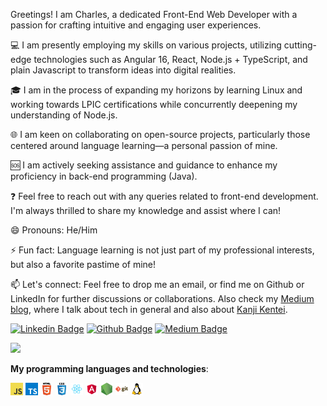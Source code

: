 Greetings! I am Charles, a dedicated Front-End Web Developer with a passion for crafting intuitive and engaging user experiences.

💻 I am presently employing my skills on various projects, utilizing cutting-edge technologies such as Angular 16, React, Node.js + TypeScript, and plain Javascript to transform ideas into digital realities.

🎓 I am in the process of expanding my horizons by learning Linux and working towards LPIC certifications while concurrently deepening my understanding of Node.js.

🌐 I am keen on collaborating on open-source projects, particularly those centered around language learning—a personal passion of mine.

🆘 I am actively seeking assistance and guidance to enhance my proficiency in back-end programming (Java).

❓ Feel free to reach out with any queries related to front-end development. I'm always thrilled to share my knowledge and assist where I can!

😄 Pronouns: He/Him

⚡ Fun fact: Language learning is not just part of my professional interests, but also a favorite pastime of mine!

📫 Let's connect: Feel free to drop me an email, or find me on Github or LinkedIn for further discussions or collaborations. Also check my [Medium blog](medium.com/@charles.ribeiro), where I talk about tech in general and also about [Kanji Kentei](https://en.wikipedia.org/wiki/Kanji_Kentei).

[![Linkedin Badge](https://img.shields.io/badge/-LinkedIn-blue?style=flat-square&logo=Linkedin&logoColor=white&link=https://www.linkedin.com/in/charlesreisribeiro/)](https://www.linkedin.com/in/charlesreisribeiro/)
[![Github Badge](https://img.shields.io/badge/-Github-000?style=flat-square&logo=Github&logoColor=white&link=https://github.com/charlesribeiro)](https://github.com/charlesribeiro)
[![Medium Badge](https://img.shields.io/badge/-Medium-350?style=flat-square&logo=Medium&logoColor=white&link=https://medium.com/@charles.ribeiro)](https://medium.com/@charles.ribeiro)


<img src="https://github-readme-stats.vercel.app/api?username=charlesribeiro&&show_icons=true&title_color=fafafa&icon_color=bb2acf&text_color=daf7dc&bg_color=161515">

**My programming languages and technologies**:

<code><img height="20" src="https://raw.githubusercontent.com/github/explore/80688e429a7d4ef2fca1e82350fe8e3517d3494d/topics/javascript/javascript.png"></code>
<code><img height="20" src="https://raw.githubusercontent.com/github/explore/80688e429a7d4ef2fca1e82350fe8e3517d3494d/topics/typescript/typescript.png"></code>
<code><img height="20" src="https://raw.githubusercontent.com/github/explore/80688e429a7d4ef2fca1e82350fe8e3517d3494d/topics/html/html.png"></code>
<code><img height="20" src="https://raw.githubusercontent.com/github/explore/80688e429a7d4ef2fca1e82350fe8e3517d3494d/topics/css/css.png"></code>
<code><img height="20" src="https://raw.githubusercontent.com/github/explore/80688e429a7d4ef2fca1e82350fe8e3517d3494d/topics/react/react.png"></code>
<code><img height="20" src="https://raw.githubusercontent.com/github/explore/80688e429a7d4ef2fca1e82350fe8e3517d3494d/topics/angular/angular.png"></code>
<code><img height="20" src="https://raw.githubusercontent.com/github/explore/80688e429a7d4ef2fca1e82350fe8e3517d3494d/topics/nodejs/nodejs.png"></code>
<code><img height="20" src="https://raw.githubusercontent.com/github/explore/80688e429a7d4ef2fca1e82350fe8e3517d3494d/topics/git/git.png"></code>
<code><img height="20" src="https://raw.githubusercontent.com/github/explore/80688e429a7d4ef2fca1e82350fe8e3517d3494d/topics/linux/linux.png"></code>

